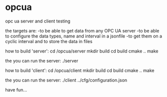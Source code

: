 # opcua
opc ua server and client testing

the targets are:
  -to be able to get data from any OPC UA server
  -to be able to configure the data types, name and interval in a jsonfile
  -to get them on a cyclic interval and to store the data in files

how to build 'server':
  cd  /opcua/server
  mkdir build
  cd build
  cmake ..
  make

the you can run the server:
  ./server

how to build 'client':
cd  /opcua/client
mkdir build
cd build
cmake ..
make

the you can run the server:
  ./client ../cfg/configuration.json
  
have fun...
